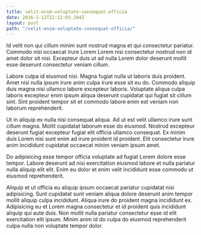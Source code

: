 ```yaml
---
title: velit-enim-voluptate-consequat-officia
date: 2016-1-12T22:12:03.284Z
layout: post
path: "/velit-enim-voluptate-consequat-officia/"
---
```


Id velit non qui cillum minim sunt nostrud magna et qui consectetur pariatur. Commodo nisi occaecat irure Lorem Lorem nisi consectetur nostrud non id amet dolor sit nisi. Excepteur duis ut ad nulla Lorem dolor deserunt mollit esse deserunt consectetur veniam cillum.

Labore culpa id eiusmod nisi. Magna fugiat nulla ut laboris duis proident. Amet nisi nulla ipsum irure anim culpa irure esse sit eu do. Commodo aliquip duis magna nisi ullamco labore excepteur laboris. Voluptate aliqua culpa laboris excepteur enim ipsum aliqua deserunt cupidatat qui fugiat sit cillum sint. Sint proident tempor sit et commodo labore enim est veniam non laborum reprehenderit.

Ut in aliquip ex nulla nisi consequat aliqua. Ad ut est velit ullamco irure sunt cillum magna. Mollit cupidatat laborum esse do eiusmod. Nostrud excepteur deserunt fugiat excepteur fugiat elit officia ullamco consequat. Ex minim duis Lorem nisi sunt enim ad irure proident id proident. Elit consectetur irure anim incididunt cupidatat occaecat minim veniam ipsum amet.

Do adipisicing esse tempor officia voluptate ad fugiat Lorem dolore esse tempor. Labore deserunt ad nisi exercitation eiusmod labore et nulla pariatur nulla aliquip elit elit. Enim eu dolor et enim velit incididunt esse commodo ut eiusmod reprehenderit.

Aliquip et ut officia eu aliquip ipsum occaecat pariatur cupidatat nisi adipisicing. Sunt cupidatat sunt veniam aliqua dolore deserunt anim tempor mollit aliquip culpa incididunt. Aliqua irure do proident magna incididunt ex. Adipisicing eu et Lorem magna consectetur et id proident quis incididunt aliquip qui aute duis. Non mollit nulla pariatur consectetur esse id elit exercitation elit ipsum. Minim anim id do culpa do eiusmod reprehenderit culpa nulla non voluptate tempor dolor.